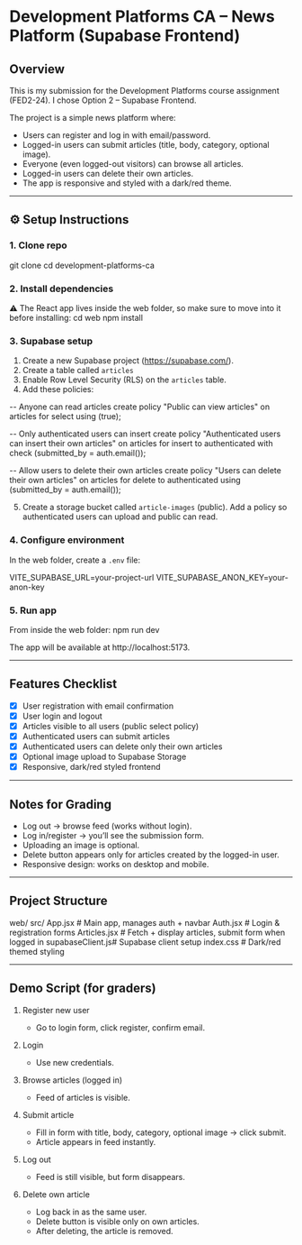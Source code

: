 # Development Platforms CA – News Platform (Supabase Frontend)

## Overview
This is my submission for the Development Platforms course assignment (FED2-24).
I chose Option 2 – Supabase Frontend.

The project is a simple news platform where:
- Users can register and log in with email/password.
- Logged-in users can submit articles (title, body, category, optional image).
- Everyone (even logged-out visitors) can browse all articles.
- Logged-in users can delete their own articles.
- The app is responsive and styled with a dark/red theme.

---

## ⚙️ Setup Instructions

### 1. Clone repo
git clone <repo-url>
cd development-platforms-ca

### 2. Install dependencies
⚠️ The React app lives inside the web folder, so make sure to move into it before installing:
cd web
npm install

### 3. Supabase setup
1. Create a new Supabase project (https://supabase.com/).
2. Create a table called `articles`
3. Enable Row Level Security (RLS) on the `articles` table.
4. Add these policies:

-- Anyone can read articles
create policy "Public can view articles"
on articles for select
using (true);

-- Only authenticated users can insert
create policy "Authenticated users can insert their own articles"
on articles for insert
to authenticated
with check (submitted_by = auth.email());

-- Allow users to delete their own articles
create policy "Users can delete their own articles"
on articles for delete
to authenticated
using (submitted_by = auth.email());

5. Create a storage bucket called `article-images` (public).
Add a policy so authenticated users can upload and public can read.

### 4. Configure environment
In the web folder, create a `.env` file:

VITE_SUPABASE_URL=your-project-url
VITE_SUPABASE_ANON_KEY=your-anon-key

### 5. Run app
From inside the web folder:
npm run dev

The app will be available at http://localhost:5173.

---

## Features Checklist

- [x] User registration with email confirmation
- [x] User login and logout
- [x] Articles visible to all users (public select policy)
- [x] Authenticated users can submit articles
- [x] Authenticated users can delete only their own articles
- [x] Optional image upload to Supabase Storage
- [x] Responsive, dark/red styled frontend

---

## Notes for Grading
- Log out → browse feed (works without login).
- Log in/register → you’ll see the submission form.
- Uploading an image is optional.
- Delete button appears only for articles created by the logged-in user.
- Responsive design: works on desktop and mobile.

---

## Project Structure
web/
  src/
    App.jsx          # Main app, manages auth + navbar
    Auth.jsx         # Login & registration forms
    Articles.jsx     # Fetch + display articles, submit form when logged in
    supabaseClient.js# Supabase client setup
    index.css        # Dark/red themed styling

---

## Demo Script (for graders)

1. Register new user
   - Go to login form, click register, confirm email.

2. Login
   - Use new credentials.

3. Browse articles (logged in)
   - Feed of articles is visible.

4. Submit article
   - Fill in form with title, body, category, optional image → click submit.
   - Article appears in feed instantly.

5. Log out
   - Feed is still visible, but form disappears.
6. Delete own article
   - Log back in as the same user.
   - Delete button is visible only on own articles.
   - After deleting, the article is removed.

